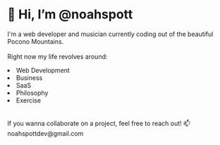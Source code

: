 # 👋 Hi, I’m @noahspott
I'm a web developer and musician currently coding out of the beautiful Pocono Mountains.
<br /><br />
Right now my life revolves around:
<li>Web Development</li>
<li>Business</li>
<li>SaaS</li>
<li>Philosophy</li>
<li>Exercise</li>
<br /><br />
If you wanna collaborate on a project, feel free to reach out!
📫 noahspottdev@gmail.com
